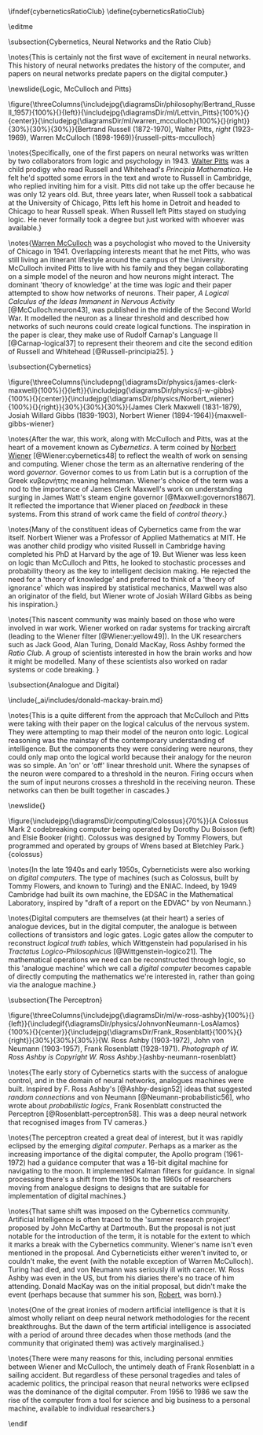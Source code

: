 \ifndef{cyberneticsRatioClub}
\define{cyberneticsRatioClub}

\editme

\subsection{Cybernetics, Neural Networks and the Ratio Club}


\notes{This is certainly not the first wave of excitement in neural networks. This history of neural networks predates the history of the computer, and papers on neural networks predate papers on the digital computer.}

\newslide{Logic, McCulloch and Pitts}

\figure{\threeColumns{\includejpg{\diagramsDir/philosophy/Bertrand_Russell_1957}{100%}{}{left}}{\includejpg{\diagramsDir/ml/Lettvin_Pitts}{100%}{}{center}}{\includejpg{\diagramsDir/ml/warren_mcculloch}{100%}{}{right}}{30%}{30%}{30%}}{Bertrand Russell (1872-1970), Walter Pitts, *right* (1923-1969), Warren McCulloch (1898-1969)}{russell-pitts-mcculloch}

\notes{Specifically, one of the first papers on neural networks was written by two collaborators from logic and psychology in 1943. [Walter Pitts](https://en.wikipedia.org/wiki/Walter_Pitts) was a child prodigy who read Russell and Whitehead's *Principia Mathematica*. He felt he'd spotted some errors in the text and wrote to Russell in Cambridge, who replied inviting him for a visit. Pitts did not take up the offer because he was only 12 years old. But, three years later, when Russell took a sabbatical at the University of Chicago, Pitts left his home in Detroit and headed to Chicago to hear Russell speak. When Russell left Pitts stayed on studying logic. He never formally took a degree but just worked with whoever was available.}

\notes{[Warren McCulloch](https://en.wikipedia.org/wiki/Warren_Sturgis_McCulloch) was a psychologist who moved to the University of Chicago in 1941. Overlapping interests meant that he met Pitts, who was still living an itinerant lifestyle around the campus of the University. McCulloch invited Pitts to live with his family and they began collaborating on a simple model of the neuron and how neurons might interact. The dominant 'theory of knowledge' at the time was *logic* and their paper attempted to show how networks of neurons. Their paper, *A Logical Calculus of the Ideas Immanent in Nervous Activity* [@McCulloch:neuron43], was published in the middle of the Second World War. It modelled the neuron as a linear threshold and described how networks of such neurons could create logical functions. The inspiration in the paper is clear, they make use of Rudolf Carnap's Language II [@Carnap-logical37] to represent their theorem and cite the second edition of Russell and Whitehead [@Russell-principia25]. }

\subsection{Cybernetics}

\figure{\threeColumns{\includepng{\diagramsDir/physics/james-clerk-maxwell}{100%}{}{left}}{\includejpg{\diagramsDir/physics/j-w-gibbs}{100%}{}{center}}{\includejpg{\diagramsDir/physics/Norbert_wiener}{100%}{}{right}}{30%}{30%}{30%}}{James Clerk Maxwell (1831-1879), Josiah Willard Gibbs (1839-1903), Norbert Wiener (1894-1964)}{maxwell-gibbs-wiener}

\notes{After the war, this work, along with McCulloch and Pitts, was at the heart of a movement known as *Cybernetics*. A term coined by [Norbert Wiener](https://en.wikipedia.org/wiki/Norbert_Wiener) [@Wiener:cybernetics48] to reflect the wealth of work on sensing and computing. Wiener chose the term as an alternative rendering of the word *governor*. Governor comes to us from Latin but is a corruption of the Greek κυβερνήτης meaning helmsman. Wiener's choice of the term was a nod to the importance of James Clerk Maxwell's work on understanding surging in James Watt's steam engine governor [@Maxwell:governors1867]. It reflected the importance that Wiener placed on *feedback* in these systems. From this strand of work came the field of *control theory*.}

\notes{Many of the constituent ideas of Cybernetics came from  the war itself. Norbert Wiener was a Professor of Applied Mathematics at MIT. He was another child prodigy who visited Russell in Cambridge having completed his PhD at Harvard by the age of 19. But Wiener was less keen on logic than McCulloch and Pitts, he looked to stochastic processes and probability theory as the key to intelligent decision making. He rejected the need for a 'theory of knowledge' and preferred to think of a 'theory of ignorance' which was inspired by statistical mechanics, Maxwell was also an originator of the field, but Wiener wrote of Josiah Willard Gibbs as being his inspiration.}

\notes{This nascent community was mainly based on those who were involved in war work. Wiener worked on radar systems for tracking aircraft (leading to the Wiener filter [@Wiener:yellow49]). In the UK researchers such as Jack Good, Alan Turing, Donald MacKay, Ross Ashby formed the *Ratio Club*. A group of scientists interested in how the brain works and how it might be modelled. Many of these scientists also worked on radar systems or code breaking. }

\subsection{Analogue and Digital}

\include{_ai/includes/donald-mackay-brain.md}

\notes{This is a quite different from the approach that McCulloch and
Pitts were taking with their paper on the logical calculus of the
nervous system. They were attempting to map their model of the neuron
onto logic. Logical reasoning was the mainstay of the contemporary
understanding of intelligence. But the components they were
considering were neurons, they could only map onto the logical world
because their analogy for the neuron was so simple. An 'on' or 'off'
linear threshold unit. Where the synapses of the neuron were compared
to a threshold in the neuron. Firing occurs when the sum of input
neurons crosses a threshold in the receiving neuron. These networks can
then be built together in cascades.}

\newslide{}

\figure{\includejpg{\diagramsDir/computing/Colossus}{70%}}{A Colossus Mark 2 codebreaking computer being operated by Dorothy Du Boisson (left) and Elsie Booker (right). Colossus was designed by Tommy Flowers, but programmed and operated by groups of Wrens based at Bletchley Park.}{colossus}

\notes{In the late 1940s and early 1950s, Cyberneticists were also
working on *digital computers*. The type of machines (such as
Colossus, built by Tommy Flowers, and known to Turing) and the
ENIAC. Indeed, by 1949 Cambridge had built its own machine, the EDSAC
in the Mathematical Laboratory, inspired by "draft of a report on the
EDVAC" by von Neumann.}

\notes{Digital computers are themselves (at their heart) a series of
analogue devices, but in the digital computer, the analogue is between
collections of transistors and logic gates. Logic gates allow the
computer to reconstruct *logical truth tables*, which Wittgenstein had
popularised in his *Tractatus Logico-Philosophicus*
[@Wittgenstein-logico21]. The mathematical operations we need can be
reconstructed through logic, so this 'analogue machine' which we call
a *digital computer* becomes capable of directly computing the
mathematics we're interested in, rather than going via the analogue
machine.}

\subsection{The Perceptron}

\figure{\threeColumns{\includejpg{\diagramsDir/ml/w-ross-ashby}{100%}{}{left}}{\includegif{\diagramsDir/physics/JohnvonNeumann-LosAlamos}{100%}{}{center}}{\includejpg{\diagramsDir/Frank_Rosenblatt}{100%}{}{right}}{30%}{30%}{30%}}{W. Ross
Ashby (1903-1972), John von Neumann (1903-1957), Frank Rosenblatt
(1928-1971). *Photograph of W. Ross Ashby is Copyright W. Ross
Ashby*.}{ashby-neumann-rosenblatt}

\notes{The early story of Cybernetics starts with the success of analogue control, and in the domain of neural networks, analogues machines were built. Inspired by F. Ross Ashby's [@Ashby-design52] ideas that suggested *random connections* and von Neumann [@Neumann-probabilistic56], who wrote about *probabilistic logics*, Frank Rosenblatt constructed the Perceptron [@Rosenblatt-perceptron58]. This was a deep neural network that recognised images from TV cameras.}

\notes{The perceptron created a great deal of interest, but it was rapidly eclipsed by the emerging *digital computer*. Perhaps as a marker as the increasing importance of the digital computer, the Apollo program (1961-1972) had a guidance computer that was a 16-bit digital machine for navigating to the moon. It implemented Kalman filters for guidance. In signal processing there's a shift from the 1950s to the 1960s of researchers moving from analogue designs to designs that are suitable for implementation of digital machines.}

\notes{That same shift was imposed on the Cybernetics community. Artificial Intelligence is often traced to the 'summer research project' proposed by John McCarthy at Dartmouth. But the proposal is not just notable for the introduction of the term, it is notable for the extent to which it marks a break with the Cybernetics community. Wiener's name isn't even mentioned in the proposal. And Cyberneticists either weren't invited to, or couldn't make, the event (with the notable exception of Warren McCulloch). Turing had died, and von Neumann was seriously ill with cancer. W. Ross Ashby was even in the US, but from his diaries there's no trace of him attending. Donald MacKay was on the initial proposal, but didn't make the event (perhaps because that summer his son, [Robert](https://warwick.ac.uk/fac/sci/maths/people/staff/robert_mackay/),  was born).}

\notes{One of the great ironies of modern artificial intelligence is that it is almost wholly reliant on deep neural network methodologies for the recent breakthroughs. But the dawn of the term artificial intelligence is associated with a period of around three decades when those methods (and the community that originated them) was actively marginalised.}

\notes{There were many reasons for this, including personal enmities between Wiener and McCulloch, the untimely death of Frank Rosenblatt in a sailing accident. But regardless of these personal tragedies and tales of academic politics, the principal reason that neural networks were eclipsed was the dominance of the digital computer. From 1956 to 1986 we saw the rise of the computer from a tool for science and big business to a personal machine, available to individual researchers.}


\endif
